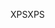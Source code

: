 <span data-ttu-id="39f66-101">XPS</span><span class="sxs-lookup"><span data-stu-id="39f66-101">XPS</span></span>
